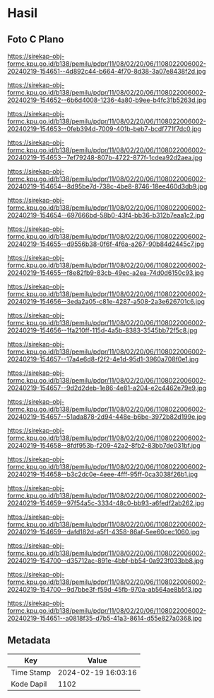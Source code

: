 # Hasil

## Foto C Plano

https://sirekap-obj-formc.kpu.go.id/b138/pemilu/pdpr/11/08/02/20/06/1108022006002-20240219-154651--4d892c44-b664-4f70-8d38-3a07e8438f2d.jpg

https://sirekap-obj-formc.kpu.go.id/b138/pemilu/pdpr/11/08/02/20/06/1108022006002-20240219-154652--6b6d4008-1236-4a80-b9ee-b4fc31b5263d.jpg

https://sirekap-obj-formc.kpu.go.id/b138/pemilu/pdpr/11/08/02/20/06/1108022006002-20240219-154653--0feb394d-7009-401b-beb7-bcdf771f7dc0.jpg

https://sirekap-obj-formc.kpu.go.id/b138/pemilu/pdpr/11/08/02/20/06/1108022006002-20240219-154653--7ef79248-807b-4722-877f-1cdea92d2aea.jpg

https://sirekap-obj-formc.kpu.go.id/b138/pemilu/pdpr/11/08/02/20/06/1108022006002-20240219-154654--8d95be7d-738c-4be8-8746-18ee460d3db9.jpg

https://sirekap-obj-formc.kpu.go.id/b138/pemilu/pdpr/11/08/02/20/06/1108022006002-20240219-154654--697666bd-58b0-43f4-bb36-b312b7eaa1c2.jpg

https://sirekap-obj-formc.kpu.go.id/b138/pemilu/pdpr/11/08/02/20/06/1108022006002-20240219-154655--d9556b38-0f6f-4f6a-a267-90b84d2445c7.jpg

https://sirekap-obj-formc.kpu.go.id/b138/pemilu/pdpr/11/08/02/20/06/1108022006002-20240219-154655--f8e82fb9-83cb-49ec-a2ea-74d0d6150c93.jpg

https://sirekap-obj-formc.kpu.go.id/b138/pemilu/pdpr/11/08/02/20/06/1108022006002-20240219-154656--3eda2a05-c81e-4287-a508-2a3e626701c6.jpg

https://sirekap-obj-formc.kpu.go.id/b138/pemilu/pdpr/11/08/02/20/06/1108022006002-20240219-154656--1fa210ff-115d-4a5b-8383-3545bb72f5c8.jpg

https://sirekap-obj-formc.kpu.go.id/b138/pemilu/pdpr/11/08/02/20/06/1108022006002-20240219-154657--17a4e6d8-f2f2-4e1d-95d1-3960a708f0e1.jpg

https://sirekap-obj-formc.kpu.go.id/b138/pemilu/pdpr/11/08/02/20/06/1108022006002-20240219-154657--9d2d2deb-1e86-4e81-a204-e2c4462e79e9.jpg

https://sirekap-obj-formc.kpu.go.id/b138/pemilu/pdpr/11/08/02/20/06/1108022006002-20240219-154657--51ada878-2d94-448e-b6be-3972b82d199e.jpg

https://sirekap-obj-formc.kpu.go.id/b138/pemilu/pdpr/11/08/02/20/06/1108022006002-20240219-154658--8fdf953b-f209-42a2-8fb2-83bb7de031bf.jpg

https://sirekap-obj-formc.kpu.go.id/b138/pemilu/pdpr/11/08/02/20/06/1108022006002-20240219-154658--b3c2dc0e-4eee-4fff-95ff-0ca3038f26b1.jpg

https://sirekap-obj-formc.kpu.go.id/b138/pemilu/pdpr/11/08/02/20/06/1108022006002-20240219-154659--97f54a5c-3334-48c0-bb93-a6fedf2ab262.jpg

https://sirekap-obj-formc.kpu.go.id/b138/pemilu/pdpr/11/08/02/20/06/1108022006002-20240219-154659--dafd182d-a5f1-4358-86af-5ee60cec1060.jpg

https://sirekap-obj-formc.kpu.go.id/b138/pemilu/pdpr/11/08/02/20/06/1108022006002-20240219-154700--d35712ac-891e-4bbf-bb54-0a923f033bb8.jpg

https://sirekap-obj-formc.kpu.go.id/b138/pemilu/pdpr/11/08/02/20/06/1108022006002-20240219-154700--9d7bbe3f-f59d-45fb-970a-ab564ae8b5f3.jpg

https://sirekap-obj-formc.kpu.go.id/b138/pemilu/pdpr/11/08/02/20/06/1108022006002-20240219-154651--a0818f35-d7b5-41a3-8614-d55e827a0368.jpg


## Metadata

| Key        | Value               |
| ---------- | ------------------- |
| Time Stamp | 2024-02-19 16:03:16 |
| Kode Dapil | 1102                |




